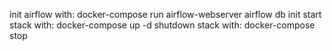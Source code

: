 

init airflow with: docker-compose run airflow-webserver airflow db init
start stack with: docker-compose up -d
shutdown stack with: docker-compose stop